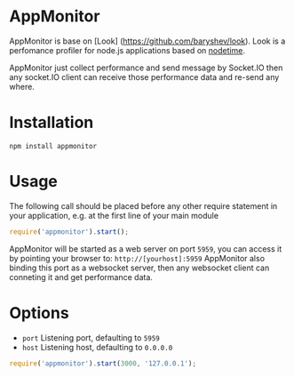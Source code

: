 # AppMonitor
AppMonitor is base on [Look] (https://github.com/baryshev/look).
Look is a perfomance profiler for node.js applications based on [nodetime](https://github.com/SSI-Avalon/nodetime).

AppMonitor just collect performance and send message by Socket.IO then any socket.IO client can receive those performance data and re-send any where.

# Installation

	npm install appmonitor

# Usage

The following call should be placed before any other require statement in your application, e.g. at the first line of your main module

```js
require('appmonitor').start();
```

AppMonitor will be started as a web server on port `5959`, you can access it by pointing your browser to: `http://[yourhost]:5959`
AppMonitor also binding this port as a websocket server, then any websocket client can conneting it and get performance data.

# Options

  - `port` Listening port, defaulting to `5959`
  - `host` Listening host, defaulting to `0.0.0.0`

```js
require('appmonitor').start(3000, '127.0.0.1');
```